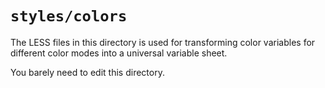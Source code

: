 # `styles/colors`

The LESS files in this directory is used for transforming color variables for
different color modes into a universal variable sheet.

You barely need to edit this directory.
